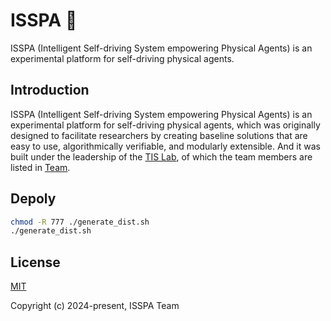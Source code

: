 # ISSPA 📝

ISSPA (Intelligent Self-driving System empowering Physical Agents) is an experimental platform for self-driving physical agents.

## Introduction

ISSPA (Intelligent Self-driving System empowering Physical Agents) is an experimental platform for self-driving physical agents, which was originally designed to facilitate researchers by creating baseline solutions that are easy to use, algorithmically verifiable, and modularly extensible. And it was built under the leadership of the [TIS Lab](https://tis.ios.ac.cn/), of which the team members are listed in [Team](https://isspa.readthedocs.io/en/latest/about_us/team.html).

## Depoly
```bash
chmod -R 777 ./generate_dist.sh
./generate_dist.sh
```
## License

[MIT](https://github.com/SeddonShen/ISSPA/blob/main/LICENSE)

Copyright (c) 2024-present, ISSPA Team
